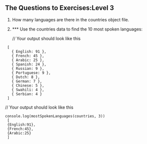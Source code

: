 ## The Questions to Exercises:Level 3

1. How many languages are there in the countries object file.

2. *** Use the countries data to find the 10 most spoken languages:

   // Your output should look like this
  ```console.log(mostSpokenLanguages(countries, 10))
   [
     { English: 91 },
     { French: 45 },
     { Arabic: 25 },
     { Spanish: 24 },
     { Russian: 9 },
     { Portuguese: 9 },
     { Dutch: 8 },
     { German: 7 },
     { Chinese: 5 },
     { Swahili: 4 },
     { Serbian: 4 }
   ]
  ``` 
  

  // Your output should look like this
 ```
 console.log(mostSpokenLanguages(countries, 3))
  [
  {English:91},
  {French:45},
  {Arabic:25}
  ]
 ``` 